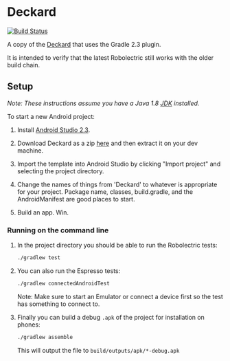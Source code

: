 # Deckard
[![Build Status](https://circleci.com/gh/robolectric/deckard-gradle233.svg?style=svg)](https://circleci.com/gh/robolectric/deckard-gradle233)

A copy of the [Deckard](http://github.com/robolectric/deckard-gradle233) that
uses the Gradle 2.3 plugin. 

It is intended to verify that the latest Robolectric still works with the older
build chain. 

## Setup

*Note: These instructions assume you have a Java 1.8 [JDK](http://www.oracle.com/technetwork/java/javase/downloads/index.html) installed.*

To start a new Android project:

1. Install [Android Studio 2.3](http://developer.android.com/sdk/index.html).
1. Download Deckard as a zip [here](https://github.com/robolectric/deckard-gradle233/archive/master.zip) and then extract it on your dev machine.

1. Import the template into Android Studio by clicking "Import project" and selecting the project directory.

1. Change the names of things from 'Deckard' to whatever is appropriate for your project. Package name, classes, build.gradle, and the AndroidManifest are good places to start.
1. Build an app. Win.

### Running on the command line

1. In the project directory you should be able to run the Robolectric tests:
    ```bash
    ./gradlew test
    ```

1. You can also run the Espresso tests:
    ```bash
    ./gradlew connectedAndroidTest
    ```
    Note: Make sure to start an Emulator or connect a device first so the test has something to connect to.

1. Finally you can build a debug `.apk` of the project for installation on phones:
    ```bash
    ./gradlew assemble
    ```
    This will output the file to `build/outputs/apk/*-debug.apk`
